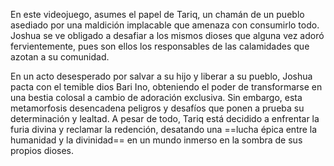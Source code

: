   
En este videojuego, asumes el papel de Tariq, un chamán de un pueblo asediado por una maldición implacable que amenaza con consumirlo todo. Joshua se ve obligado a desafiar a los mismos dioses que alguna vez adoró fervientemente, pues son ellos los responsables de las calamidades que azotan a su comunidad.

En un acto desesperado por salvar a su hijo y liberar a su pueblo, Joshua pacta con el temible dios Bari Ino, obteniendo el poder de transformarse en una bestia colosal a cambio de adoración exclusiva. Sin embargo, esta metamorfosis desencadena peligros y desafíos que ponen a prueba su determinación y lealtad. A pesar de todo, Tariq está decidido a enfrentar la furia divina y reclamar la redención, desatando una ==lucha épica entre la humanidad y la divinidad== en un mundo inmerso en la sombra de sus propios dioses.